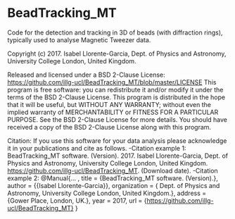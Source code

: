 # BeadTracking_MT
Code for the detection and tracking in 3D of beads (with diffraction rings), typically used to analyse Magnetic Tweezer data.

Copyright (c) 2017. Isabel Llorente-Garcia, Dept. of Physics and Astronomy, University College London, United Kingdom.

Released and licensed under a BSD 2-Clause License:
https://github.com/illg-ucl/BeadTracking_MT/blob/master/LICENSE
This program is free software: you can redistribute it and/or modify
it under the terms of the BSD 2-Clause License.
This program is distributed in the hope that it will be useful,
but WITHOUT ANY WARRANTY; without even the implied warranty of
MERCHANTABILITY or FITNESS FOR A PARTICULAR PURPOSE. See the
BSD 2-Clause License for more details. You should have received 
a copy of the BSD 2-Clause License along with this program. 

Citation: If you use this software for your data analysis please acknowledge 
          it in your publications and cite as follows.
              -Citation example 1: 
               BeadTracking_MT software. (Version). 2017. Isabel Llorente-Garcia, 
               Dept. of Physics and Astronomy, University College London, United Kingdom.
               https://github.com/illg-ucl/BeadTracking_MT. (Download date).
              -Citation example 2:
               @Manual{... ,
                title  = {BeadTracking_MT software. (Version).},
                author       = {{Isabel Llorente-Garcia}},
                organization = { Dept. of Physics and Astronomy, University College London, United Kingdom.},
                address      = {Gower Place, London, UK.},
                year         = 2017,
                url          = {https://github.com/illg-ucl/BeadTracking_MT}
                }
